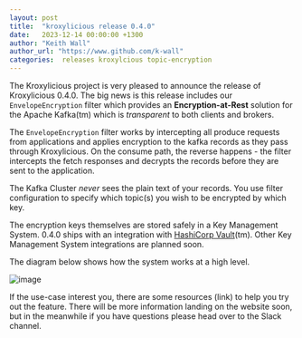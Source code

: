 ```yaml
---
layout: post
title:  "kroxylicious release 0.4.0"
date:   2023-12-14 00:00:00 +1300
author: "Keith Wall"
author_url: "https://www.github.com/k-wall"
categories:  releases kroxylcious topic-encryption
---
```


The Kroxylicious project is very pleased to announce the release of Kroxylicious 0.4.0.   The big news is this release includes our `EnvelopeEncryption` filter which provides an **Encryption-at-Rest** solution for the Apache Kafka(tm) which is _transparent_ to both clients and brokers.

The `EnvelopeEncryption` filter works by intercepting all produce requests from applications and applies encryption to the kafka records as they pass through Kroxylicious. On the consume path, the reverse happens - the filter intercepts the fetch responses and decrypts the records before they are sent to the application.

The Kafka Cluster *never* sees the plain text of your records.   You use filter configuration to specify which topic(s) you wish to be encrypted by which key.

The encryption keys themselves are stored safely in a Key Management System.  0.4.0 ships with an integration with [HashiCorp Vault](https://www.hashicorp.com/products/vault)(tm).  Other Key Management System integrations are planned soon.

The diagram below shows how the system works at a high level.

![image](https://github.com/kroxylicious/kroxylicious.github.io/assets/18440250/02b6c1fd-c8a4-495a-80a1-0c7e8f2f97f2)

If the use-case interest you, there are some resources (link) to help you try out the feature.  There will be more information landing on the website soon, but in the meanwhile if you have questions please head over to the Slack channel.

